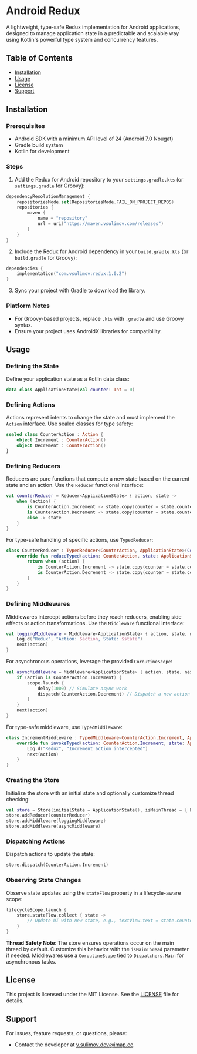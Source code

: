 # Android Redux

A lightweight, type-safe Redux implementation for Android applications, designed to manage application state in a predictable and scalable way using Kotlin's powerful type system and concurrency features.

## Table of Contents
- [Installation](#installation)
- [Usage](#usage)
- [License](#license)
- [Support](#support)

## Installation

### Prerequisites
- Android SDK with a minimum API level of 24 (Android 7.0 Nougat)
- Gradle build system
- Kotlin for development

### Steps
1. Add the Redux for Android repository to your `settings.gradle.kts` (or `settings.gradle` for Groovy):

```kotlin
dependencyResolutionManagement {
    repositoriesMode.set(RepositoriesMode.FAIL_ON_PROJECT_REPOS)
    repositories {
        maven {
            name = "repository"
            url = uri("https://maven.vsulimov.com/releases")
        }
    }
}
```

2. Include the Redux for Android dependency in your `build.gradle.kts` (or `build.gradle` for Groovy):

```kotlin
dependencies {
    implementation("com.vsulimov:redux:1.0.2")
}
```

3. Sync your project with Gradle to download the library.

### Platform Notes
- For Groovy-based projects, replace `.kts` with `.gradle` and use Groovy syntax.
- Ensure your project uses AndroidX libraries for compatibility.

## Usage

### Defining the State
Define your application state as a Kotlin data class:

```kotlin
data class ApplicationState(val counter: Int = 0)
```

### Defining Actions
Actions represent intents to change the state and must implement the `Action` interface. Use sealed classes for type safety:

```kotlin
sealed class CounterAction : Action {
    object Increment : CounterAction()
    object Decrement : CounterAction()
}
```

### Defining Reducers
Reducers are pure functions that compute a new state based on the current state and an action. Use the `Reducer` functional interface:

```kotlin
val counterReducer = Reducer<ApplicationState> { action, state ->
    when (action) {
        is CounterAction.Increment -> state.copy(counter = state.counter + 1)
        is CounterAction.Decrement -> state.copy(counter = state.counter - 1)
        else -> state
    }
}
```

For type-safe handling of specific actions, use `TypedReducer`:

```kotlin
class CounterReducer : TypedReducer<CounterAction, ApplicationState>(CounterAction::class.java) {
    override fun reduceTyped(action: CounterAction, state: ApplicationState): ApplicationState {
        return when (action) {
            is CounterAction.Increment -> state.copy(counter = state.counter + 1)
            is CounterAction.Decrement -> state.copy(counter = state.counter - 1)
        }
    }
}
```

### Defining Middlewares
Middlewares intercept actions before they reach reducers, enabling side effects or action transformations. Use the `Middleware` functional interface:

```kotlin
val loggingMiddleware = Middleware<ApplicationState> { action, state, next, dispatch, scope ->
    Log.d("Redux", "Action: $action, State: $state")
    next(action)
}
```

For asynchronous operations, leverage the provided `CoroutineScope`:

```kotlin
val asyncMiddleware = Middleware<ApplicationState> { action, state, next, dispatch, scope ->
    if (action is CounterAction.Increment) {
        scope.launch {
            delay(1000) // Simulate async work
            dispatch(CounterAction.Decrement) // Dispatch a new action
        }
    }
    next(action)
}
```

For type-safe middleware, use `TypedMiddleware`:

```kotlin
class IncrementMiddleware : TypedMiddleware<CounterAction.Increment, ApplicationState>(CounterAction.Increment::class.java) {
    override fun invokeTyped(action: CounterAction.Increment, state: ApplicationState, next: (Action) -> Unit, dispatch: (Action) -> Unit, scope: CoroutineScope) {
        Log.d("Redux", "Increment action intercepted")
        next(action)
    }
}
```

### Creating the Store
Initialize the store with an initial state and optionally customize thread checking:

```kotlin
val store = Store(initialState = ApplicationState(), isMainThread = { Looper.myLooper() == Looper.getMainLooper() })
store.addReducer(counterReducer)
store.addMiddleware(loggingMiddleware)
store.addMiddleware(asyncMiddleware)
```

### Dispatching Actions
Dispatch actions to update the state:

```kotlin
store.dispatch(CounterAction.Increment)
```

### Observing State Changes
Observe state updates using the `stateFlow` property in a lifecycle-aware scope:

```kotlin
lifecycleScope.launch {
    store.stateFlow.collect { state ->
        // Update UI with new state, e.g., textView.text = state.counter.toString()
    }
}
```

**Thread Safety Note**: The store ensures operations occur on the main thread by default. Customize this behavior with the `isMainThread` parameter if needed. Middlewares use a `CoroutineScope` tied to `Dispatchers.Main` for asynchronous tasks.

## License
This project is licensed under the MIT License. See the [LICENSE](LICENSE) file for details.

## Support
For issues, feature requests, or questions, please:
- Contact the developer at [v.sulimov.dev@imap.cc](mailto:v.sulimov.dev@imap.cc).
